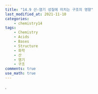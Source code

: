 ```yaml
---
title: "14.9 산-염기 성질에 미치는 구조의 영향"
last_modified_at: 2021-11-10
categories:
    - chemistry14
tags:
    - Chemistry
    - Acids
    - Bases
    - Structure
    - 화학
    - 산
    - 염기
    - 구조
comments: true
use_math: true
---
```


.